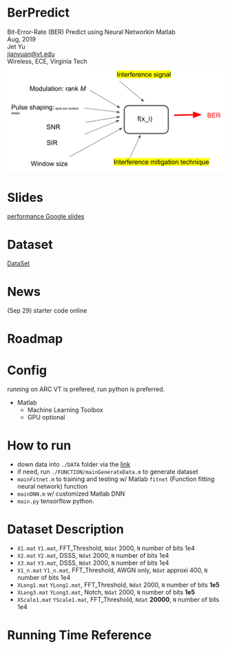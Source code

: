 # BerPredict

Bit-Error-Rate (BER) Predict using Neural Networkin Matlab  
Aug, 2019    
Jet Yu   
jianyuan@vt.edu    
Wireless, ECE, Virginia Tech 
![](./map.jpeg)


# Slides
[performance Google slides]([TODO](https://docs.google.com/presentation/d/1wvBJu3MCXwSCdlEYCqtS8yEkW09xzvSyF3J_e1V8rkM/edit?usp=sharing))

# Dataset
[DataSet](https://drive.google.com/drive/folders/1SEYScWxg7xViXz1snsuuhOBDKR7r1Npt?usp=sharing)


# News
(Sep 29) starter code online

# Roadmap

# Config
running on ARC VT is prefered, run python is preferred.
 * Matlab 
   * Machine Learning Toolbox  
   * GPU optional





# How to run
* down data into `./DATA` folder via the [link](https://drive.google.com/drive/folders/1SEYScWxg7xViXz1snsuuhOBDKR7r1Npt?usp=sharing)
* if need, run `./FUNCTION/mainGenerateData.m` to generate dataset
* `mainFitnet.m` to training and testing w/ Matlab `fitnet` (Function fitting neural network) function
* `mainDNN.m`  w/ customized Matlab DNN
* `main.py`  tensorflow python.
  
# Dataset Description
* `X1.mat` `Y1.mat`, FFT_Threshold, `Ndat` 2000, `N` number of bits 1e4
* `X2.mat` `Y2.mat`, DSSS, `Ndat` 2000, `N` number of bits 1e4   
* `X3.mat` `Y3.mat`, DSSS, `Ndat` 2000, `N` number of bits 1e4 
*  `X1_n.mat` `Y1_n.mat`, FFT_Threshold, AWGN only, `Ndat` approxi 400, `N` number of bits 1e4  
*  `XLong1.mat` `YLong1.mat`, FFT_Threshold, `Ndat` 2000, `N` number of bits __1e5__
*  `XLong3.mat` `YLong3.mat`, Notch, `Ndat` 2000, `N` number of bits __1e5__
*  `XScale1.mat` `YScale1.mat`, FFT_Threshold, `Ndat` __20000__, `N` number of bits 1e4

# Running Time Reference



